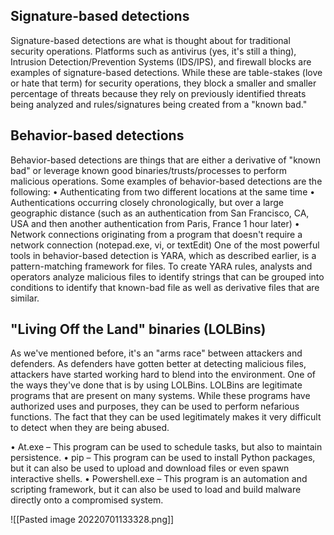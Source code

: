## Signature-based detections
Signature-based detections are what is thought about for traditional security operations. Platforms such as antivirus (yes, it's still a thing), Intrusion Detection/Prevention Systems (IDS/IPS), and firewall blocks are examples of signature-based detections. While these are table-stakes (love or hate that term) for security operations, they block a smaller and smaller percentage of threats because they rely on previously identified threats being analyzed and rules/signatures being created from a "known bad."


## Behavior-based detections
Behavior-based detections are things that are either a derivative of "known bad" or leverage known good binaries/trusts/processes to perform malicious operations. Some examples of behavior-based detections are the following: • Authenticating from two different locations at the same time • Authentications occurring closely chronologically, but over a large geographic distance (such as an authentication from San Francisco, CA, USA and then another authentication from Paris, France 1 hour later) • Network connections originating from a program that doesn't require a network connection (notepad.exe, vi, or textEdit) One of the most powerful tools in behavior-based detection is YARA, which as described earlier, is a pattern-matching framework for files. To create YARA rules, analysts and operators analyze malicious files to identify strings that can be grouped into conditions to identify that known-bad file as well as derivative files that are similar.

## "Living Off the Land" binaries (LOLBins)
As we've mentioned before, it's an "arms race" between attackers and defenders. As defenders have gotten better at detecting malicious files, attackers have started working hard to blend into the environment. One of the ways they've done that is by using LOLBins. LOLBins are legitimate programs that are present on many systems. While these programs have authorized uses and purposes, they can be used to perform nefarious functions. The fact that they can be used legitimately makes it very difficult to detect when they are being abused.

• At.exe – This program can be used to schedule tasks, but also to maintain persistence.
• pip – This program can be used to install Python packages, but it can also be used to upload and download files or even spawn interactive shells.
• Powershell.exe – This program is an automation and scripting framework, but it can also be used to load and build malware directly onto a compromised system.


![[Pasted image 20220701133328.png]]